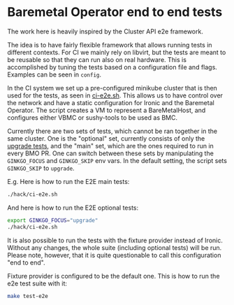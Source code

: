 # Baremetal Operator end to end tests

The work here is heavily inspired by the Cluster API e2e framework.

The idea is to have fairly flexible framework that allows running tests in
different contexts. For CI we mainly rely on libvirt, but the tests are meant to
be reusable so that they can run also on real hardware. This is accomplished by
tuning the tests based on a configuration file and flags. Examples can be seen
in `config`.

In the CI system we set up a pre-configured minikube cluster that is then used
for the tests, as seen in [ci-e2e.sh](../../hack/ci-e2e.sh). This allows us to
have control over the network and have a static configuration for Ironic and the
Baremetal Operator. The script creates a VM to represent a BareMetalHost,
and configures either VBMC or sushy-tools to be used as BMC.

Currently there are two sets of tests, which cannot be ran together in the same
cluster. One is the "optional" set, currently consists of only the [upgrade tests](upgrade_test.go),
and the "main" set, which are the ones required to run in every BMO PR. One can
switch between these sets by manipulating the `GINKGO_FOCUS` and `GINKGO_SKIP` env
vars. In the default setting, the script sets `GINKGO_SKIP` to `upgrade`.

E.g. Here is how to run the E2E main tests:

```bash
./hack/ci-e2e.sh
```

And here is how to run the E2E optional tests:

```bash
export GINKGO_FOCUS="upgrade"
./hack/ci-e2e.sh
```

It is also possible to run the tests with the fixture provider instead of
Ironic. Without any changes, the whole suite (including optional tests) will be run.
Please note, however, that it is quite questionable to call this configuration
"end to end".

Fixture provider is configured to be the default one. This is how to run the e2e test suite with it:

```bash
make test-e2e
```
